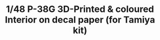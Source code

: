 ---
layout: product
title: "1/48 P-38G 3D-Printed & coloured Interior on decal paper (for Tamiya kit)"
price: "1800" 
desc: "3D Dekal"
img_path: "/assets/img/QD48030.webp"
brand: "Quinta Studio"
available: false
special_offer: false
new: false
soon: false
cat: "010000"
subcat: "016000"
subsubcat: "0N/A"
sifra: "QD48030"
popular: false
spec: false
---